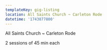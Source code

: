 ```yaml
---
templateKey: gig-listing
location: All Saints Church ~ Carleton Rode
datetime: '1743877800'
---
```

All Saints Church ~ Carleton Rode 

2 sessions of 45 min each